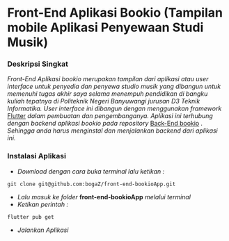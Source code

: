 # Front-End Aplikasi Bookio (Tampilan mobile Aplikasi Penyewaan Studi Musik)

### Deskripsi Singkat

_Front-End Aplikasi bookio merupakan tampilan dari aplikasi atau user interface untuk penyedia dan penyewa studio musik yang dibangun untuk memenuhi tugas akhir saya selama menempuh pendidikan di bangku kuliah tepatnya di Politeknik Negeri Banyuwangi jurusan D3 Teknik Informatika. User interface ini dibangun dengan menggunakan framework_ [Flutter](https://flutter.dev/) _dalam pembuatan dan pengembanganya. Aplikasi ini terhubung dengan backend aplikasi bookio pada repository_ [Back-End bookio](https://github.com/bogaZ/back-end-bookioApp) _. Sehingga anda harus menginstal dan menjalankan backend dari aplikasi ini._

### Instalasi Aplikasi

- _Download dengan cara buka terminal lalu ketikan :_

`git clone git@github.com:bogaZ/front-end-bookioApp.git`

- _Lalu masuk ke folder_ **front-end-bookioApp** _melalui terminal_
- _Ketikan perintah :_

`flutter pub get`

- _Jalankan Aplikasi_
